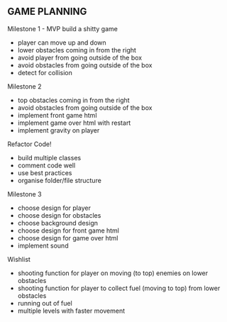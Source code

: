 GAME PLANNING
-----------------

Milestone 1 - MVP
build a shitty game

- player can move up and down
- lower obstacles coming in from the right
- avoid player from going outside of the box
- avoid obstacles from going outside of the box
- detect for collision

Milestone 2

- top obstacles coming in from the right
- avoid obstacles from going outside of the box
- implement front game html
- implement game over html with restart
- implement gravity on player


Refactor Code!
- build multiple classes
- comment code well
- use best practices
- organise folder/file structure

Milestone 3 
- choose design for player
- choose design for obstacles
- choose background design
- choose design for front game html
- choose design for game over html
- implement sound


Wishlist
- shooting function for player on moving (to top) enemies on lower obstacles
- shooting function for player to collect fuel (moving to top) from lower obstacles
- running out of fuel
- multiple levels with faster movement